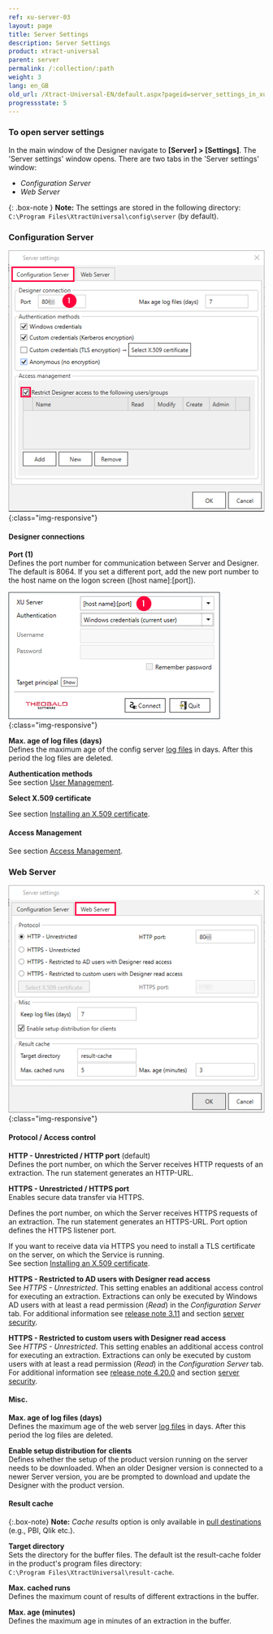 ```yaml
---
ref: xu-server-03
layout: page
title: Server Settings 
description: Server Settings 
product: xtract-universal
parent: server
permalink: /:collection/:path
weight: 3
lang: en_GB
old_url: /Xtract-Universal-EN/default.aspx?pageid=server_settings_in_xu_3_x
progressstate: 5
---
```


### To open server settings
In the main window of the Designer navigate to **[Server] > [Settings]**. The 'Server settings' window opens. There are two tabs in the 'Server settings' window:
- *Configuration Server*
- *Web Server*


{: .box-note }
**Note:** The settings are stored in the following directory: `C:\Program Files\XtractUniversal\config\server` (by default).


### Configuration Server

![XU3_ServerSettings_config_tab](/img/content/XU3_ServerSettings_config_tab.png){:class="img-responsive"}


#### Designer connections

**Port (1)** <br>
Defines the port number for communication between Server and Designer. The default is 8064. If you set a different port, add the new port number to the host name on the logon screen ([host name]:[port]).

![XU-Designer-Logon](/img/content/xu/xu-designer-logon.png){:class="img-responsive"}

**Max. age of log files (days)** <br>
Defines the maximum age of the config server [log files](../logging/logging-access-via-designer#server-logs-run) in days. After this period the log files are deleted.

**Authentication methods** <br>
See section [User Management](../security/user-management).

**Select X.509 certificate** <br>

See section [Installing an X.509 certificate](../security/install-x.509-Certificate).


#### Access Management
See section [Access Management](../security/access-management).


### Web Server
![XU3_ServerSettings_web_tab](/img/content/XU3_ServerSettings_web_tab.png){:class="img-responsive"} 


#### Protocol / Access control

**HTTP - Unrestricted / HTTP port** (default) <br>
Defines the port number, on which the Server receives HTTP requests of an extraction. The run statement generates an HTTP-URL. 

**HTTPS - Unrestricted / HTTPS port** <br>
Enables secure data transfer via HTTPS.

Defines the port number, on which the Server receives HTTPS requests of an extraction. The run statement generates an HTTPS-URL. Port option defines the HTTPS listener port.

If you want to receive data via HTTPS you need to install a TLS certificate on the server, on which the Service is running. <br>
See section [Installing an X.509 certificate](../security/install-x.509-Certificate). 

**HTTPS - Restricted to AD users with Designer read access** <br>
See *HTTPS - Unrestricted*. This setting enables an additional access control for executing an extraction. Extractions can only be executed by Windows AD users with at least a read permission (*Read*) in the *Configuration Server* tab. For additional information see [release note 3.11](https://kb.theobald-software.com/release-notes/XtractUniversal-3.11.0.html) and section [server security](../security/server-security/).  

**HTTPS - Restricted to custom users with Designer read access** <br>
See *HTTPS - Unrestricted*. This setting enables an additional access control for executing an extraction. Extractions can only be executed by custom users with at least a read permission (*Read*) in the *Configuration Server* tab. For additional information see [release note 4.20.0](https://kb.theobald-software.com/release-notes/XtractUniversal-4.20.0.html) and section [server security](../security/server-security/). 

#### Misc.

**Max. age of log files (days)** <br>
Defines the maximum age of the web server [log files](../logging/logging-access-via-designer#server-logs-run) in days. After this period the log files are deleted.

**Enable setup distribution for clients** <br>
Defines whether the setup of the product version running on the server needs to be downloaded. When an older Designer version is connected to a newer Server version, you are be prompted to download and update the Designer with the product version. 


#### Result cache

{:.box-note}
**Note:** *Cache results* option is only available in [pull destinations](../destinations#pull-and-push-destinations) (e.g., PBI, Qlik etc.).

**Target directory** <br>
Sets the directory for the buffer files. The default ist the result-cache folder in the product's program files directory: <br>
`C:\Program Files\XtractUniversal\result-cache`.

**Max. cached runs** <br>
Defines the maximum count of results of different extractions in the buffer.

**Max. age (minutes)** <br>
Defines the maximum age in minutes of an extraction in the buffer.


